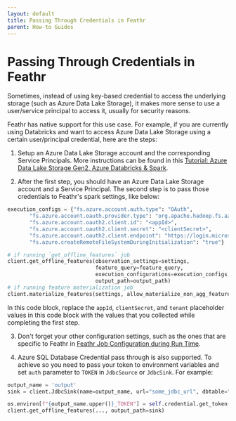 ```yaml
---
layout: default
title: Passing Through Credentials in Feathr
parent: How-to Guides
---
```


# Passing Through Credentials in Feathr

Sometimes, instead of using key-based credential to access the underlying storage (such as Azure Data Lake Storage), it makes more sense to use a user/service principal to access it, usually for security reasons.

Feathr has native support for this use case. For example, if you are currently using Databricks and want to access Azure Data Lake Storage using a certain user/principal credential, here are the steps:

1. Setup an Azure Data Lake Storage account and the corresponding Service Principals. More instructions can be found in this [Tutorial: Azure Data Lake Storage Gen2, Azure Databricks & Spark](https://learn.microsoft.com/en-us/azure/storage/blobs/data-lake-storage-use-databricks-spark).



2. After the first step, you should have an Azure Data Lake Storage account and a Service Principal. The second step is to pass those credentials to Feathr's spark settings, like below: 
```python
execution_configs = {"fs.azure.account.auth.type": "OAuth",
       "fs.azure.account.oauth.provider.type": "org.apache.hadoop.fs.azurebfs.oauth2.ClientCredsTokenProvider",
       "fs.azure.account.oauth2.client.id": "<appId>",
       "fs.azure.account.oauth2.client.secret": "<clientSecret>",
       "fs.azure.account.oauth2.client.endpoint": "https://login.microsoftonline.com/<tenant>/oauth2/token",
       "fs.azure.createRemoteFileSystemDuringInitialization": "true"}

# if running `get_offline_features` job
client.get_offline_features(observation_settings=settings,
                            feature_query=feature_query,
                            execution_configurations=execution_configs,
                            output_path=output_path)
# if running feature materialization job
client.materialize_features(settings, allow_materialize_non_agg_feature=True, execution_configurations=execution_configs)
```

In this code block, replace the `appId`, `clientSecret`, and `tenant` placeholder values in this code block with the values that you collected while completing the first step.

3. Don't forget your other configuration settings, such as the ones that are specific to Feathr in [Feathr Job Configuration during Run Time](./feathr-job-configuration.md).

4. Azure SQL Database Credential pass through is also supported. To achieve so you need to pass your token to environment variables and set `auth` parameter to `TOKEN` in `JdbcSource` or `JdbcSink`. For example:
```python
output_name = 'output'
sink = client.JdbcSink(name=output_name, url="some_jdbc_url", dbtable="table_name", auth="TOKEN")

os.environ[f"{output_name.upper()}_TOKEN"] = self.credential.get_token("https://management.azure.com/.default").token
client.get_offline_features(..., output_path=sink)
```
